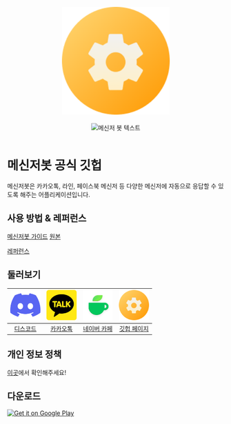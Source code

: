 <p align="center">
  <img width="250" height="250" src="https://raw.githubusercontent.com/MessengerBotTeam/.github/main/profile/images/msgbot-logo.png">
  <br><br>
  <picture>
    <source width="300" media="(prefers-color-scheme: dark)" srcset="https://raw.githubusercontent.com/MessengerBotTeam/.github/main/profile/images/title-dark.svg">
    <img width="300" alt="메신저 봇 텍스트" src="[./title-light.svg](https://raw.githubusercontent.com/MessengerBotTeam/.github/main/profile/images/title-light.svg)">
  </picture>
  <br><br>
</p>

# 메신저봇 공식 깃헙

메신저봇은 카카오톡, 라인, 페이스북 메신저 등 다양한 메신저에 자동으로 응답할 수 있도록 해주는 어플리케이션입니다.

## 사용 방법 & 레퍼런스
[메신저봇 가이드](https://violet.develope.kr/entry/메신저봇-가이드)
[원본](https://deviolet.tistory.com/entry/메신저봇-가이드)

[레퍼런스](https://violetxf.gitbook.io/messengerbot)

## 둘러보기
[<img width="70" src="https://raw.githubusercontent.com/MessengerBotTeam/.github/main/profile/images/discord-icon.svg">][discord-url]|[<img width="70" src="https://raw.githubusercontent.com/MessengerBotTeam/.github/main/profile/images/kakaotalk-logo.svg">][kakaotalk-url]|[<img width="70" src="https://raw.githubusercontent.com/MessengerBotTeam/.github/main/profile/images/naver-cafe.webp">][naver-cafe-url]|[<img width="70" src="https://raw.githubusercontent.com/MessengerBotTeam/.github/main/profile/images/msgbot-logo.png">][github-page-url]
:---:|:---:|:---:|:---:
[디스코드][discord-url]|[카카오톡][kakaotalk-url]|[네이버 카페][naver-cafe-url]|[깃헙 페이지][github-page-url]

## 개인 정보 정책
[이곳](https://messengerbotteam.github.io/posts/privacy-policy.html)에서 확인해주세요!

## 다운로드
[<img alt="Get it on Google Play" src="https://play.google.com/intl/en_us/badges/static/images/badges/en_badge_web_generic.png" width="30%">](https://play.google.com/store/apps/details?id=com.xfl.msgbot)

[discord-url]: https://discord.gg/sQU9BUj (공식 디스코드)
[kakaotalk-url]: https://open.kakao.com/o/gMTtmNlc (공식 카카오톡 오픈채팅)
[naver-cafe-url]: https://cafe.naver.com/msgbot (공식 네이버 카페)
[github-page-url]: https://messengerbotteam.github.io/
